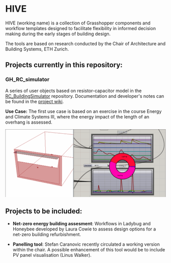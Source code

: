 # HIVE

HIVE (working name) is a collection of Grasshopper components and workflow templates designed to facilitate flexibility in informed decision making during the early stages of building design.

The tools are based on research conducted by the Chair of Architecture and Building Systems, ETH Zurich.  

## Projects currently in this repository:

### **GH_RC_simulator** 

A series of user objects based on resistor-capacitor model in the [RC_BuildingSimulator](https://github.com/architecture-building-systems/RC_BuildingSimulator) repository. Documentation and developer's notes can be found in the [project wiki](https://github.com/architecture-building-systems/hive/wiki).

**Use Case:** The first use case is based on an exercise in the course Energy and Climate Systems III, where the energy impact of the length of an overhang is assessed.

![Use case for an embedded resistor-capacitor model](https://github.com/architecture-building-systems/hive/blob/master/repository_files/hive_march_20.gif)

## Projects to be included:

* **Net-zero energy building assesment**: Workflows in Ladybug and Honeybee developed by Laura Cowie to assess design options for a net-zero building refurbishment.

* **Panelling tool**: Stefan Caranovic recently circulated a working version within the chair. A possible enhancement of this tool would be to include PV panel visualisation (Linus Walker).